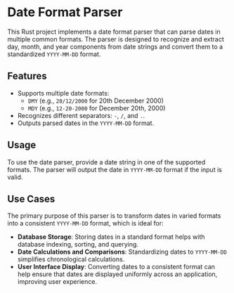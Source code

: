 # Date Format Parser

This Rust project implements a date format parser that can parse dates in multiple common formats. The parser is designed to recognize and extract day, month, and year components from date strings and convert them to a standardized `YYYY-MM-DD` format.

## Features

- Supports multiple date formats:
    - `DMY` (e.g., `20/12/2000` for 20th December 2000)
    - `MDY` (e.g., `12-20-2000` for December 20th, 2000)
- Recognizes different separators: `-`, `/`, and `.`.
- Outputs parsed dates in the `YYYY-MM-DD` format.

## Usage

To use the date parser, provide a date string in one of the supported formats. The parser will output the date in `YYYY-MM-DD` format if the input is valid.

## Use Cases

The primary purpose of this parser is to transform dates in varied formats into a consistent `YYYY-MM-DD` format, which is ideal for:

- **Database Storage**: Storing dates in a standard format helps with database indexing, sorting, and querying.
- **Date Calculations and Comparisons**: Standardizing dates to `YYYY-MM-DD` simplifies chronological calculations.
- **User Interface Display**: Converting dates to a consistent format can help ensure that dates are displayed uniformly across an application, improving user experience.
